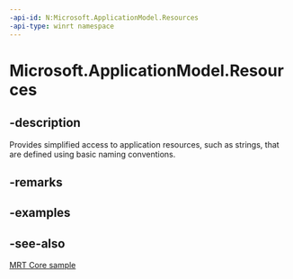 ```yaml
---
-api-id: N:Microsoft.ApplicationModel.Resources
-api-type: winrt namespace
---
```


# Microsoft.ApplicationModel.Resources

## -description

Provides simplified access to application resources, such as strings, that are defined using basic naming conventions.

## -remarks

## -examples

## -see-also

[MRT Core sample](https://github.com/microsoft/Project-Reunion-Samples/tree/main/MrtCore)
